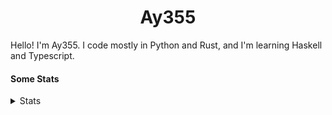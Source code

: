 <h1 align="center"><b>Ay355</b></h1>


Hello! I'm Ay355. I code mostly in Python and Rust, and I'm learning Haskell and Typescript.


#### Some Stats


<details>
<summary>Stats</summary>
<br>
 
<a href="https://github.com/Ay-355">
 <img align="center" src="https://github-readme-stats.vercel.app/api?username=Ay-355&theme=tokyonight&show_icons=true&count_private=true&hide_border=true" />
</a><a href="https://github.com/Ay-355">
  <img align="center" src="https://github-readme-stats.vercel.app/api/top-langs/?username=Ay-355&hide=toml,yaml,cmake&layout=compact&langs_count=8&theme=tokyonight&hide_border=true" />
</a>

 
&nbsp; <!-- Space character to put some space between the different stat types. -->

 
<!--START_SECTION:waka-->
**🐱 My GitHub Data** 

> 🏆 12 Contributions in the Year 2022
 > 
> 📦 1.7 kB Used in GitHub's Storage 
 > 
> 🚫 Not Opted to Hire
 > 
> 📜 12 Public Repositories 
 > 
> 🔑 2 Private Repositories  
 > 
**I'm a Night 🦉** 

```text
🌞 Morning    23 commits     █░░░░░░░░░░░░░░░░░░░░░░░░   7.47% 
🌆 Daytime    128 commits    ██████████░░░░░░░░░░░░░░░   41.56% 
🌃 Evening    149 commits    ████████████░░░░░░░░░░░░░   48.38% 
🌙 Night      8 commits      ░░░░░░░░░░░░░░░░░░░░░░░░░   2.6%

```
📅 **I'm Most Productive on Monday** 

```text
Monday       54 commits     ████░░░░░░░░░░░░░░░░░░░░░   17.53% 
Tuesday      42 commits     ███░░░░░░░░░░░░░░░░░░░░░░   13.64% 
Wednesday    35 commits     ██░░░░░░░░░░░░░░░░░░░░░░░   11.36% 
Thursday     48 commits     ████░░░░░░░░░░░░░░░░░░░░░   15.58% 
Friday       48 commits     ████░░░░░░░░░░░░░░░░░░░░░   15.58% 
Saturday     47 commits     ███░░░░░░░░░░░░░░░░░░░░░░   15.26% 
Sunday       34 commits     ██░░░░░░░░░░░░░░░░░░░░░░░   11.04%

```


📊 **This Week I Spent My Time On** 

```text
💬 Programming Languages: 
Python                   7 hrs 52 mins       ████████████████████████░   96.7% 
Markdown                 7 mins              ░░░░░░░░░░░░░░░░░░░░░░░░░   1.46% 
PowerShell               6 mins              ░░░░░░░░░░░░░░░░░░░░░░░░░   1.33% 
Text                     1 min               ░░░░░░░░░░░░░░░░░░░░░░░░░   0.39% 
Git                      0 secs              ░░░░░░░░░░░░░░░░░░░░░░░░░   0.13%

🔥 Editors: 
Neovim                   6 hrs 16 mins       ███████████████████░░░░░░   77.1% 
VS Code                  1 hr 48 mins        █████░░░░░░░░░░░░░░░░░░░░   22.11% 
Notepad++                3 mins              ░░░░░░░░░░░░░░░░░░░░░░░░░   0.79%

🐱‍💻 Projects: 
schoolwork               7 hrs 53 mins       ████████████████████████░   96.75% 
Unknown Project          15 mins             ░░░░░░░░░░░░░░░░░░░░░░░░░   3.25%

💻 Operating System: 
Windows                  8 hrs 8 mins        █████████████████████████   100.0%

```

**I Mostly Code in Python** 

```text
Python                   8 repos             ██████████████████░░░░░░░   72.73% 
HTML                     1 repo              ██░░░░░░░░░░░░░░░░░░░░░░░   9.09% 
C++                      1 repo              ██░░░░░░░░░░░░░░░░░░░░░░░   9.09% 
Rust                     1 repo              ██░░░░░░░░░░░░░░░░░░░░░░░   9.09%

```



 Last Updated on 15/01/2022
<!--END_SECTION:waka-->
</details>
